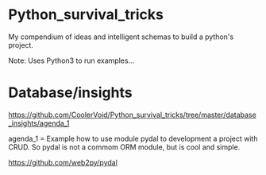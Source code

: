 # Python_survival_tricks
My compendium of ideas and intelligent schemas to build a python's project.

Note:
Uses Python3 to run examples... 

 
# Database/insights

https://github.com/CoolerVoid/Python_survival_tricks/tree/master/database_insights/agenda_1

agenda_1 = Example how to use module pydal to development a project with CRUD. So pydal is not a commom ORM module, but is cool and simple.


https://github.com/web2py/pydal
